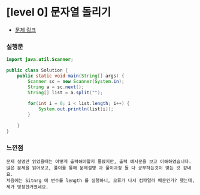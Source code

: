# [level 0] 문자열 돌리기

* [문제 링크](https://school.programmers.co.kr/learn/courses/30/lessons/181945) 


### 실행문

```java
import java.util.Scanner;

public class Solution {
    public static void main(String[] args) {
        Scanner sc = new Scanner(System.in);
        String a = sc.next();
        String[] list = a.split("");
        
        for(int i = 0; i < list.length; i++) {
            System.out.println(list[i]);
        }
        
    }
}
```

### 느낀점

```
문제 설명만 읽었을때는 어떻게 출력해야할지 몰랐지만, 출력 예시문을 보고 이해하였습니다.
많은 문제을 읽어보고, 풀이를 통해 문제설명 과 풀이과정 둘 다 공부하는것이 맞는 것 같네요.
처음에는 Sitnrg 에 변수를 length 를 실행하니, 오류가 나서 컴파일러 때문인가? 했는데,
제가 멍청한거였네요. 
``` 
